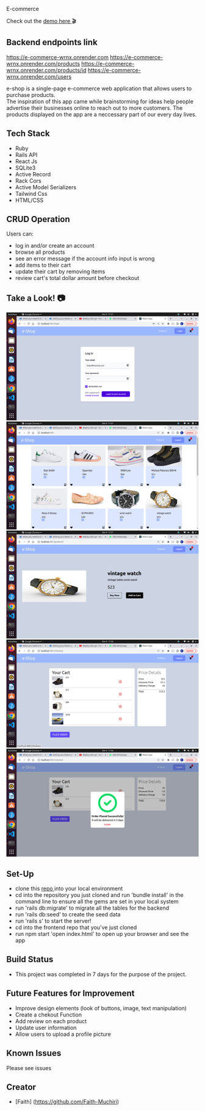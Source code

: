 E-commerce

Check out the <a href=""> demo here </a>🎬

## Backend endpoints link
https://e-commerce-wrnx.onrender.com
https://e-commerce-wrnx.onrender.com/products
https://e-commerce-wrnx.onrender.com/products/id
https://e-commerce-wrnx.onrender.com/users

e-shop is a single-page e-commerce web application that allows users to purchase products. <br>
The inspiration of this app came while brainstorming for ideas help people advertise their businesses online to reach out to more customers. The products displayed on the app are a neccessary part of our every day lives.

## Tech Stack
   * Ruby 
   * Rails API 
   * React Js
   * SQLite3
   * Active Record
   * Rack Cors
   * Active Model Serializers
   * Tailwind Css
   * HTML/CSS

## CRUD Operation
  Users can:
   * log in and/or create an account
   * browse all products 
   * see an error message if the account info input is wrong
   * add items to their cart 
   * update their cart by removing items 
   * review cart's total dollar amount before checkout

## Take a Look! 📷

<img src='assets/login.png'></img> 
<img src='assets/products.png'></img> 
<img src='assets/product.png'></img> 
<img src='assets/cart.png'></img> 
<img src='assets/logout.png'></img> 




 ## Set-Up 
   * clone this <a href = "https://github.com/Faith-Muchiri/E-Commerce"> repo </a> into your local environment
   * cd into the repository you just cloned and run 'bundle install' in the command line to ensure all the gems are set in your local system 
   * run 'rails db:migrate' to migrate all the tables for the backend 
   * run 'rails db:seed' to create the seed data
   * run 'rails s' to start the server!
   * cd into the frontend repo that you've just cloned
   * run npm start 'open index.html' to open up your browser and see the app
 

## Build Status
* This project was completed in 7 days for the purpose of the project.

## Future Features for Improvement
   * Improve design elements (look of buttons, image, text manipulation)
   * Create a chekout Function
   * Add review  on each product
   * Update user information
   * Allow users to upload a profile picture
   
## Known Issues
Please see issues
 
## Creator
 * [Faith] (https://github.com/Faith-Muchiri)

 
